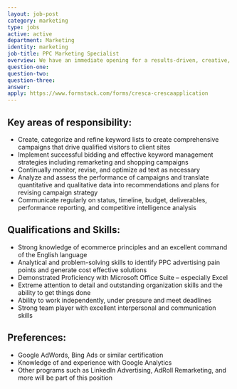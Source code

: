 ```yaml
---
layout: job-post
category: marketing
type: jobs
active: active
department: Marketing
identity: marketing
job-title: PPC Marketing Specialist
overview: We have an immediate opening for a results-driven, creative, proactive, energetic team player to join our team. You’ll collaborate with the Director of Marketing and others to plan, manage and optimize successful PPC (pay-per-click) and online marketing campaigns for our clients.
question-one:
question-two:
question-three:
answer:
apply: https://www.formstack.com/forms/cresca-crescaapplication
---
```


## Key areas of responsibility:
- Create, categorize and refine keyword lists to create comprehensive campaigns that drive qualified visitors to client sites
- Implement successful bidding and effective keyword management strategies including remarketing and shopping campaigns
- Continually monitor, revise, and optimize ad text as necessary
- Analyze and assess the performance of campaigns and translate quantitative and qualitative data into recommendations and plans for revising campaign strategy
- Communicate regularly on status, timeline, budget, deliverables, performance reporting, and competitive intelligence analysis

## Qualifications and Skills:
- Strong knowledge of ecommerce principles and an excellent command of the English language
- Analytical and problem-solving skills to identify PPC advertising pain points and generate cost effective solutions
- Demonstrated Proficiency with Microsoft Office Suite – especially Excel
- Extreme attention to detail and outstanding organization skills and the ability to get things done
- Ability to work independently, under pressure and meet deadlines
- Strong team player with excellent interpersonal and communication skills

## Preferences:
- Google AdWords, Bing Ads or similar certification
- Knowledge of and experience with Google Analytics
- Other programs such as LinkedIn Advertising, AdRoll Remarketing, and more will be part of this position
